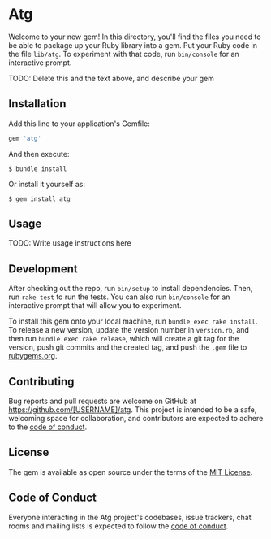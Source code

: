 # Atg

Welcome to your new gem! In this directory, you'll find the files you need to be able to package up your Ruby library into a gem. Put your Ruby code in the file `lib/atg`. To experiment with that code, run `bin/console` for an interactive prompt.

TODO: Delete this and the text above, and describe your gem

## Installation

Add this line to your application's Gemfile:

```ruby
gem 'atg'
```

And then execute:

    $ bundle install

Or install it yourself as:

    $ gem install atg

## Usage

TODO: Write usage instructions here

## Development

After checking out the repo, run `bin/setup` to install dependencies. Then, run `rake test` to run the tests. You can also run `bin/console` for an interactive prompt that will allow you to experiment.

To install this gem onto your local machine, run `bundle exec rake install`. To release a new version, update the version number in `version.rb`, and then run `bundle exec rake release`, which will create a git tag for the version, push git commits and the created tag, and push the `.gem` file to [rubygems.org](https://rubygems.org).

## Contributing

Bug reports and pull requests are welcome on GitHub at https://github.com/[USERNAME]/atg. This project is intended to be a safe, welcoming space for collaboration, and contributors are expected to adhere to the [code of conduct](https://github.com/[USERNAME]/atg/blob/master/CODE_OF_CONDUCT.md).

## License

The gem is available as open source under the terms of the [MIT License](https://opensource.org/licenses/MIT).

## Code of Conduct

Everyone interacting in the Atg project's codebases, issue trackers, chat rooms and mailing lists is expected to follow the [code of conduct](https://github.com/[USERNAME]/atg/blob/master/CODE_OF_CONDUCT.md).
